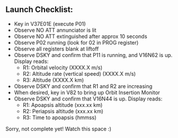 Launch Checklist:
-----------------

- Key in V37E01E (execute P01)
- Observe NO ATT annunciator is lit
- Observe NO ATT extinguished after approx 10 seconds
- Observe P02 running (look for 02 in PROG register)
- Observe all registers blank at liftoff
- Observe DSKY and confirm that P11 is running, and V16N62 is up. Display reads:
  - R1: Orbital velocity (XXXX.X m/s)
  - R2: Altitude rate (vertical speed) (XXXX.X m/s)
  - R3: Altitude (XXXX.X km)
- Observe DSKY and confirm that R1 and R2 are increasing
- When desired, key in V82 to bring up Orbit Insertion Monitor
- Observe DSKY and confirm that V16N44 is up. Display reads:
  - R1: Apoapsis altitude (xxx.xx km)
  - R2: Periapsis altitude (xxx.xx km)
  - R3: Time to apoapsis (hmmss)

Sorry, not complete yet! Watch this space :)
